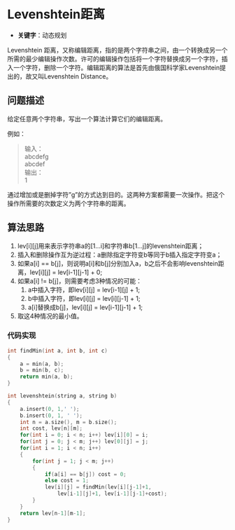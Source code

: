 # Levenshtein距离

- **关键字**：动态规划

Levenshtein 距离，又称编辑距离，指的是两个字符串之间，由一个转换成另一个所需的最少编辑操作次数。许可的编辑操作包括将一个字符替换成另一个字符，插入一个字符，删除一个字符。编辑距离的算法是首先由俄国科学家Levenshtein提出的，故又叫Levenshtein Distance。  

## 问题描述

给定任意两个字符串，写出一个算法计算它们的编辑距离。

例如：
> 输入：  
> abcdefg  
> abcdef  
> 输出：  
> 1  

通过增加或是删掉字符”g”的方式达到目的。这两种方案都需要一次操作。把这个操作所需要的次数定义为两个字符串的距离。 

## 算法思路

1. lev[i][j]用来表示字符串a的[1...i]和字符串b[1...j]的levenshtein距离；
2. 插入和删除操作互为逆过程：a删除指定字符变b等同于b插入指定字符变a； 
3. 如果a[i] == b[j]，则说明a[i]和b[j]分别加入a，b之后不会影响levenshtein距离，lev[i][j] = lev[i-1][j-1] + 0;
4. 如果a[i] != b[j]，则需要考虑3种情况的可能：
    1. a中插入字符，即lev[i][j] = lev[i-1][j] + 1;
    2. b中插入字符，即lev[i][j] = lev[i][j-1] + 1;
    3. a[i]替换成b[j]，lev[i][j] = lev[i-1][j-1] + 1;
5. 取这4种情况的最小值。

### 代码实现

```c++
int findMin(int a, int b, int c)
{
    a = min(a, b);
    b = min(b, c);
    return min(a, b);
}

int levenshtein(string a, string b)
{
    a.insert(0, 1,' ');
    b.insert(0, 1, ' ');
    int n = a.size(), m = b.size();
    int cost, lev[n][m];
    for(int i = 0; i < n; i++) lev[i][0] = i;
    for(int j = 0; j < m; j++) lev[0][j] = j;
    for(int i = 1; i < n; i++)
    {
        for(int j = 1; j < m; j++)
        {
            if(a[i] == b[j]) cost = 0;
            else cost = 1;
            lev[i][j] = findMin(lev[i][j-1]+1, 
                lev[i-1][j]+1, lev[i-1][j-1]+cost);
        }
    }
    return lev[n-1][m-1];
}
```